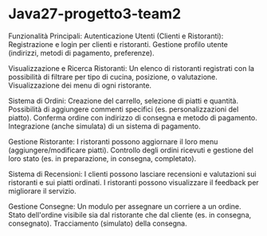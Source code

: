 # Java27-progetto3-team2

Funzionalità Principali:
Autenticazione Utenti (Clienti e Ristoranti):
Registrazione e login per clienti e ristoranti.
Gestione profilo utente (indirizzi, metodi di pagamento, preferenze).

Visualizzazione e Ricerca Ristoranti:
Un elenco di ristoranti registrati con la possibilità di filtrare per tipo di cucina, posizione, o valutazione.
Visualizzazione dei menu di ogni ristorante.

Sistema di Ordini:
Creazione del carrello, selezione di piatti e quantità.
Possibilità di aggiungere commenti specifici (es. personalizzazioni del piatto).
Conferma ordine con indirizzo di consegna e metodo di pagamento.
Integrazione (anche simulata) di un sistema di pagamento.

Gestione Ristorante:
I ristoranti possono aggiornare il loro menu (aggiungere/modificare piatti).
Controllo degli ordini ricevuti e gestione del loro stato (es. in preparazione, in consegna, completato).

Sistema di Recensioni:
I clienti possono lasciare recensioni e valutazioni sui ristoranti e sui piatti ordinati.
I ristoranti possono visualizzare il feedback per migliorare il servizio.

Gestione Consegne:
Un modulo per assegnare un corriere a un ordine.
Stato dell'ordine visibile sia dal ristorante che dal cliente (es. in consegna, consegnato).
Tracciamento (simulato) della consegna.